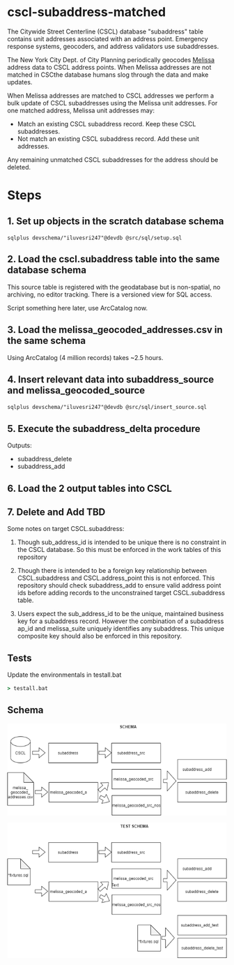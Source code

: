 # cscl-subaddress-matched

The Citywide Street Centerline (CSCL) database "subaddress" table contains unit addresses associated with an address point.  Emergency response systems, geocoders, and address validators use subaddresses.

The New York City Dept. of City Planning periodically geocodes 
[Melissa](https://www.melissa.com/company/about) address data to CSCL address points.  When Melissa addresses are not matched in CSCthe database humans slog through the data and make updates.

When Melissa addresses are matched to CSCL addresses we perform a bulk update of CSCL subaddresses using the Melissa unit addresses.  For one matched address, Melissa unit addresses may:

* Match an existing CSCL subaddress record.  Keep these CSCL subaddresses.
* Not match an existing CSCL subaddress record.  Add these unit addresses.

Any remaining unmatched CSCL subaddresses for the address should be deleted. 


# Steps

## 1. Set up objects in the scratch database schema

```
sqlplus devschema/"iluvesri247"@devdb @src/sql/setup.sql 
```

## 2. Load the cscl.subaddress table into the same database schema

This source table is registered with the geodatabase but is non-spatial, no archiving, no editor tracking.  There is a versioned view for SQL access.

Script something here later, use ArcCatalog now.

## 3. Load the melissa_geocoded_addresses.csv in the same schema 

Using ArcCatalog (4 million records) takes ~2.5 hours.

## 4. Insert relevant data into subaddress_source and melissa_geocoded_source

```
sqlplus devschema/"iluvesri247"@devdb @src/sql/insert_source.sql 
```

## 5. Execute the subaddress_delta procedure

Outputs:

* subaddress_delete
* subaddress_add

## 6. Load the 2 output tables into CSCL

## 7. Delete and Add TBD


Some notes on target CSCL.subaddress:

1. Though sub_address_id is intended to be unique there is no constraint in the CSCL database. So this must be enforced in the work tables of this repository

2. Though there is intended to be a foreign key relationship between CSCL.subaddress and CSCL.address_point this is not enforced.  This repository should check subaddress_add to ensure valid address point ids before adding records to the unconstrained target CSCL.subaddress table.

3. Users expect the sub_address_id to be the unique, maintained business key for a subaddress record.  However the combination of a subaddress ap_id and melissa_suite uniquely identifies any subaddress.  This unique composite key should also be enforced in this repository.

## Tests

Update the environmentals in testall.bat
```bat
> testall.bat
```

## Schema

![schema diagram png](https://github.com/mattyschell/cscl-subaddress-matched/blob/main/doc/schema.png?raw=true)

![test schema diagram png](https://github.com/mattyschell/cscl-subaddress-matched/blob/main/doc/test_schema.png?raw=true)






 